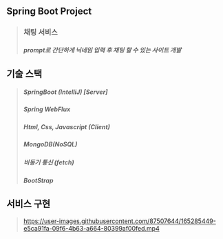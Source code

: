 ## Spring Boot Project

> ### 채팅 서비스
> ##### prompt로 간단하게 닉네임 입력 후 채팅 할 수 있는 사이트 개발

## 기술 스택
> ##### SpringBoot (IntelliJ) [Server]
> ##### Spring WebFlux
> ##### Html, Css, Javascript (Client)
> ##### MongoDB(NoSQL)
> ##### 비동기 통신 (fetch)
> ##### BootStrap

## 서비스 구현
> https://user-images.githubusercontent.com/87507644/165285449-e5ca91fa-09f6-4b63-a664-80399af00fed.mp4
